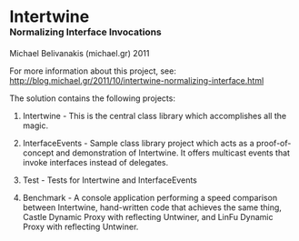 # Intertwine<br/><sup><sup><sub>Normalizing Interface Invocations</sup></sup></sub>

Michael Belivanakis (michael.gr) 2011

For more information about this project, see:
http://blog.michael.gr/2011/10/intertwine-normalizing-interface.html

The solution contains the following projects:

1. Intertwine - This is the central class library which accomplishes all the
   magic.

2. InterfaceEvents - Sample class library project which acts as a 
   proof-of-concept and demonstration of Intertwine.  It offers multicast
   events that invoke interfaces instead of delegates.

3. Test - Tests for Intertwine and InterfaceEvents

4. Benchmark - A console application performing a speed comparison between 
   Intertwine, hand-written code that achieves the same thing, Castle Dynamic
   Proxy with reflecting Untwiner, and LinFu Dynamic Proxy with reflecting
   Untwiner.
